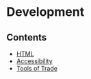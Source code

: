 # Development

## Contents
* [HTML](/development/Html.md)
* [Accessibility](/development/Accessibility.md)
* [Tools of Trade](/development/ToolsOfTrade.md)
